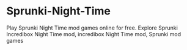# Sprunki-Night-Time
Play Sprunki Night Time mod games online for free. Explore Sprunki Incredibox Night Time mod, incredibox Night Time mod, Sprunki mod games
